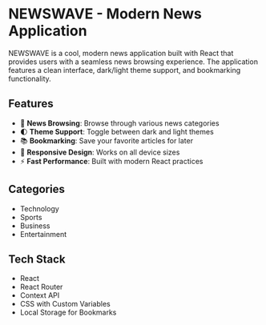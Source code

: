 # NEWSWAVE - Modern News Application

NEWSWAVE is a cool, modern news application built with React that provides users with a seamless news browsing experience. The application features a clean interface, dark/light theme support, and bookmarking functionality.

## Features

- 📰 **News Browsing**: Browse through various news categories
- 🌓 **Theme Support**: Toggle between dark and light themes
- 📚 **Bookmarking**: Save your favorite articles for later
- 📱 **Responsive Design**: Works on all device sizes
- ⚡ **Fast Performance**: Built with modern React practices

## Categories

- Technology
- Sports
- Business
- Entertainment

## Tech Stack

- React
- React Router
- Context API
- CSS with Custom Variables
- Local Storage for Bookmarks
